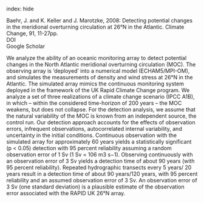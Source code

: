 index: hide

<div class="Citation">

  <div class="Citation-body">
    <div class="Citation-text">Baehr, J. and K. Keller and J. Marotzke, 2008: Detecting potential changes in the meridional overturning circulation at 26°N in the Atlantic. <span class="Article-journal">Climate Change, </span><span class="Article-volume">91, </span>11-27pp.</div>
    <div class="Citation-links">
      <div class="CitationLink" data-href="https://doi.org/10.1007/s10584-006-9153-z.">
        <div class="CitationLink-icon CitationLink-Doi"></div>
        <div class="CitationLink-text">DOI</div>
      </div>
      <div class="CitationLink" data-href="https://scholar.google.com/scholar?q=10.1007/s10584-006-9153-z.">
        <div class="CitationLink-icon CitationLink-Scholar"></div>
        <div class="CitationLink-text">Google Scholar</div>
      </div>
    </div>
  </div>
</div>

We analyze the ability of an oceanic monitoring array to detect potential changes in the North Atlantic meridional overturning circulation (MOC). The observing array is ‘deployed’ into a numerical model (ECHAM5/MPI-OM), and simulates the measurements of density and wind stress at 26°N in the Atlantic. The simulated array mimics the continuous monitoring system deployed in the framework of the UK Rapid Climate Change program. We analyze a set of three realizations of a climate change scenario (IPCC A1B), in which – within the considered time-horizon of 200 years – the MOC weakens, but does not collapse. For the detection analysis, we assume that the natural variability of the MOC is known from an independent source, the control run. Our detection approach accounts for the effects of observation errors, infrequent observations, autocorrelated internal variability, and uncertainty in the initial conditions. Continuous observation with the simulated array for approximately 60 years yields a statistically significant (p < 0.05) detection with 95 percent reliability assuming a random observation error of 1 Sv (1 Sv = 106 m3 s−1). Observing continuously with an observation error of 3 Sv yields a detection time of about 90 years (with 95 percent reliability). Repeated hydrographic transects every 5 years/ 20 years result in a detection time of about 90 years/120 years, with 95 percent reliability and an assumed observation error of 3 Sv. An observation error of 3 Sv (one standard deviation) is a plausible estimate of the observation error associated with the RAPID UK 26°N array.

<div class="Citation-copy">

</div>